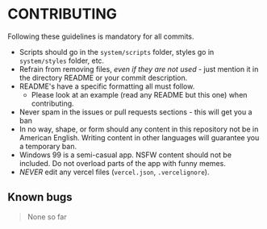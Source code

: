 # CONTRIBUTING
Following these guidelines is mandatory for all commits.

* Scripts should go in the `system/scripts` folder, styles go in `system/styles` folder, etc.
* Refrain from removing files, *even if they are not used* - just mention it in the directory README or your commit description.
* README's have a specific formatting all must follow.
  * Please look at an example (read any README but this one) when contributing.
* Never spam in the issues or pull requests sections - this will get you a ban
* In no way, shape, or form should any content in this repository not be in American English. Writing content in other languages will guarantee you a temporary ban.
* Windows 99 is a semi-casual app. NSFW content should not be included. Do not overload parts of the app with funny memes.
* _NEVER_ edit any vercel files (`vercel.json`, `.vercelignore`).

## Known bugs

> None so far